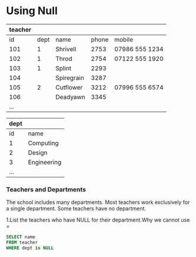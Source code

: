 # Using Null



| teacher |  |  |  |  |
| :--- | :--- | :--- | :--- | :--- |
| id | dept | name | phone | mobile |
| 101 | 1 | Shrivell | 2753 | 07986 555 1234 |
| 102 | 1 | Throd | 2754 | 07122 555 1920 |
| 103 | 1 | Splint | 2293 |  |
| 104 |  | Spiregrain | 3287 |  |
| 105 | 2 | Cutflower | 3212 | 07996 555 6574 |
| 106 |  | Deadyawn | 3345 |  |
| ... |  |  |  |  |

| dept |  |
| :--- | :--- |
| id | name |
| 1 | Computing |
| 2 | Design |
| 3 | Engineering |
| ... |  |

### Teachers and Departments

The school includes many departments. Most teachers work exclusively for a single department. Some teachers have no department.  
  
  
1.List the teachers who have NULL for their department.Why we cannot use =

```sql
SELECT name
FROM teacher 
WHERE dept is NULL
```

